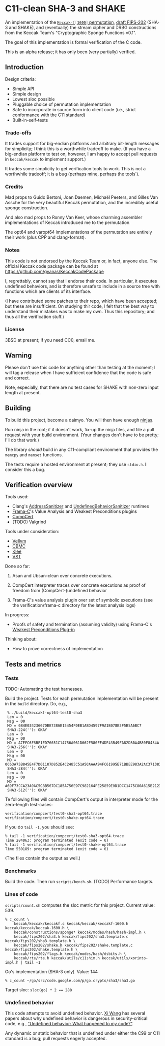 # C11-clean SHA-3 and SHAKE

An implementation of the [`Keccak-f[1600]` permutation][keccak_site],
[draft FIPS-202][fips202_site] (SHA-3 and SHAKE), and (eventually)
the stream cipher and DRBG constructions from the Keccak Team's
"Cryptographic Sponge Functions v0.1".

The goal of this implementation is formal verification of the C
code.

This is an alpha release; it has only been (very partially)
verified.

## Introduction

Design criteria:

- Simple API
- Simple design
- Lowest sloc possible
- Pluggable choice of permutation implementation
- Safe to incorporate in source form into client code (i.e.,
  strict conformance with the C11 standard)
- Built-in-self-tests

### Trade-offs

It trades support for big-endian platforms and arbitrary bit-length
messages for simplicity; I think this is a worthwhile tradeoff to
make. (If you have a big-endian platform to test on, however, I
am happy to accept pull requests in `keccak/keccak` to implement
support.)

It trades some simplicity to get verification tools to work. This
is not a worthwhile tradeoff; it is a bug (perhaps mine, perhaps
the tools').

### Credits

Mad props to Guido Bertoni, Joan Daemen, Michaël Peeters,
and Gilles Van Assche for the very beautiful Keccak permutation,
and the incredibly useful sponge construction.

And also mad props to Ronny Van Keer, whose charming assembler
implementations of Keccak introduced me to the permutation.

The opt64 and varopt64 implementations of the permutation are
entirely their work (plus CPP and clang-format).

### Notes

This code is not endorsed by the Keccak Team or, in fact,
anyone else. The official Keccak code package can be found at
https://github.com/gvanas/KeccakCodePackage

I, regrettably, cannot say that I endorse their code. In particular,
it executes undefined behaviors, and is therefore unsafe to include
in a source tree with functions which are clients of its interface.

(I have contributed some patches to their repo, which have been
accepted; but these are insufficient. On studying thir code, I felt
that the best way to understand their mistakes was to make my own.
Thus this repository; and thus all the verification stuff.)

### License

3BSD at present; if you need CC0, email me.

## Warning

Please don't use this code for anything other than testing at
the moment; I will tag a release when I have sufficient confidence
that the code is safe and correct.

Note, especially, that there are no test cases for SHAKE with
non-zero input length at present.

## Building

To build this project, become a daimyo. You will then have enough
[ninjas][ninja_home].

Run ninja in the root; if it doesn't work, fix-up the ninja files,
and file a pull request with your build environment.
(Your changes don't have to be pretty; I'll do that work.)

The library *should* build in any C11-compliant environment that
provides the `memcpy` and `memset` functions.

The tests require a hosted environment at present; they use `stdio.h`.
I consider this a bug.

## Verification overview

Tools used:

- Clang's [AddressSanitizer][asan] and [UndefinedBehaviorSanitizer][ubsan] runtimes
- [Frama-C][framac_site]'s Value Analysis and Weakest Preconditions
  plugins
- [CompCert][compcert_site]
- (TODO) Valgrind

Tools under consideration:

- [Vellvm][vellvm_site]
- [CBMC][cbmc_site]
- [Klee][klee_repo]
- [VST][vst_site]

Done so far:

1. Asan and Ubsan-clean over concrete executions.

2. CompCert interpreter traces over concrete executions as proof of
freedom from (CompCert-)undefined behavior

3. Frama-C's value analysis plugin over set of symbolic executions
   (see the verification/frama-c directory for the latest analysis
   logs)

In progress:

- Proofs of safety and termination (assuming validity) using
  Frama-C's [Weakest Preconditions Plug-in][wp_site]

Thinking about:

- How to prove correctness of implementation


## Tests and metrics

### Tests

TODO: Automating the test harnesses.

Build the project. Tests for each permutation implementation will be
present in the `build` directory. Do, e.g.,

     % ./build/keccakf-opt64-test0-sha3
     Len = 0
     Msg = 00
     MD = 6B4E03423667DBB73B6E15454F0EB1ABD4597F9A1B078E3F5B5A6BC7
     SHA3-224(''): OKAY
     Len = 0
     Msg = 00
     MD = A7FFC6F8BF1ED76651C14756A061D662F580FF4DE43B49FA82D80A4B80F8434A
     SHA3-256(''): OKAY
     Len = 0
     Msg = 00
     MD = 0C63A75B845E4F7D01107D852E4C2485C51A50AAAA94FC61995E71BBEE983A2AC3713831264ADB47FB6BD1E058D5F004
     SHA3-384(''): OKAY
     Len = 0
     Msg = 00
     MD = A69F73CCA23A9AC5C8B567DC185A756E97C982164FE25859E0D1DCC1475C80A615B2123AF1F5F94C11E3E9402C3AC558F500199D95B6D3E301758586281DCD26
     SHA3-512(''): OKAY

Te following files will contain CompCert's output in interpreter
mode for the zero-length test-cases:

    verification/compcert/test0-sha3-opt64.trace
    verification/compcert/test0-shake-opt64.trace

If you do `tail -1`, you should see:

    % tail -1 verification/compcert/test0-sha3-opt64.trace
    Time 284063: program terminated (exit code = 0)
    % tail -1 verification/compcert/test0-shake-opt64.trace
    Time 550189: program terminated (exit code = 0)

(The files contain the output as well.)

### Benchmarks

Build the code. Then run `scripts/bench.sh`. (TODO) Performance targets.

### Lines of code

`scripts/count.sh` computes the sloc metric for this project. Current
value: 539.

    % c_count \
        keccak/keccak/keccakf.c keccak/keccak/keccakf-1600.h keccak/keccak/keccak-1600.h \
        keccak/constructions/sponge* keccak/modes/hash/hash-impl.h \
        keccak/fips202/sha3.h keccak/fips202/sha3.template.c keccak/fips202/sha3.template.h \
        keccak/fips202/shake.h keccak/fips202/shake.template.c keccak/fips202/shake.template.h \
        keccak/fips202/flags.h keccak/modes/hash/dsbits.h \
        keccak/rte/rte.h keccak/utils/c11shim.h keccak/utils/xorinto-impl.h | tail -1

Go's implementation (SHA-3 only). Value: 144

    % c_count ~/go/src/code.google.com/p/go.crypto/sha3/sha3.go

Target sloc: `sloc(go) * 2 == 288`

### Undefined behavior

This code attempts to avoid undefined behavior. [Xi Wang][xiw]
has several papers about why undefined behavior is dangerous in
security-critical code, e.g., ["Undefined behavior: What happened to my code?"](http://pdos.csail.mit.edu/~xi/papers/ub-apsys12.pdf).

Any dynamic or static behavior that is undefined under either the C99
or C11 standard is a bug; pull requests eagerly accepted.

[keccak_site]: http://keccak.noekeon.org/
[ninja_home]: http://martine.github.io/
[fips202_site]: http://csrc.nist.gov/groups/ST/hash/sha-3/sha-3_standardization.html
[clang_manual]: http://clang.llvm.org/docs/UsersManual.html
[cbmc_site]: http://www.cprover.org/cbmc/
[framac_site]: http://www.frama-c.com/
[vellvm_site]: http://www.cis.upenn.edu/~stevez/vellvm/
[klee_repo]: https://github.com/klee/klee
[asan]: http://clang.llvm.org/docs/AddressSanitizer.html
[ubsan]: http://clang.llvm.org/docs/UsersManual.html
[vst_site]: http://vst.cs.princeton.edu/
[compcert_site]: http://compcert.inria.fr/
[wp_site]: http://frama-c.com/wp.html
[xiw]: http://kqueue.org/papers/
